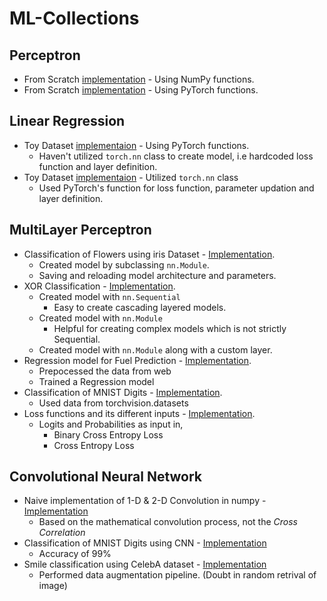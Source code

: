 # ML-Collections

## Perceptron
- From Scratch [implementation](/perceptron/Perceptron.ipynb
) - Using NumPy functions.
- From Scratch [implementation](/perceptron/Torch-Perceptron.ipynb
) - Using PyTorch functions.

## Linear Regression
- Toy Dataset [implementaion](Linear-Regression/Using-torch-operations.ipynb)  - Using PyTorch functions.
    - Haven't utilized `torch.nn` class to create model, i.e hardcoded loss function and layer definition.
- Toy Dataset [implementaion](Linear-Regression/Using-torchnn-functionalities.ipynb)  - Utilized `torch.nn` class
    - Used PyTorch's function for loss function, parameter updation and layer definition.

## MultiLayer Perceptron
- Classification of  Flowers using iris Dataset - [Implementation](/MultiLayer-Perceptron/Classifying-Iris-flowers.ipynb).
    - Created model by subclassing `nn.Module`.
    - Saving and reloading model architecture and parameters.
- XOR Classification - [Implementation](/MultiLayer-Perceptron/XOR-Classification.ipynb).
    - Created model with `nn.Sequential`
        - Easy to create cascading layered models.
    - Created model with `nn.Module`
        - Helpful for creating complex models which is not strictly Sequential.
    - Created model with `nn.Module` along with a custom layer.  
- Regression model for Fuel Prediction - [Implementation](/MultiLayer-Perceptron/Predicting-fuel-efficiency.ipynb).
    - Prepocessed the data from web
    - Trained a Regression model
- Classification of MNIST Digits - [Implementation](MultiLayer-Perceptron/Classifying-MNIST-digits.ipynb).
    - Used data from torchvision.datasets
- Loss functions  and its different inputs - [Implementation](MultiLayer-Perceptron/Loss-functions.ipynb).
    - Logits and Probabilities as input in,
        - Binary Cross Entropy Loss
        - Cross Entropy Loss 

## Convolutional Neural Network
- Naive implementation of 1-D & 2-D Convolution in numpy - [Implementation](CNN/1D-and-2D-Convolution-naive.ipynb)
    - Based on the mathematical convolution process, not the *Cross Correlation*
- Classification of MNIST Digits using CNN - [Implementation](CNN/MNIST-digit-recognition-using-CNN.ipynb)
    - Accuracy of 99%
- Smile classification using CelebA dataset - [Implementation](CNN/Smile-classification.ipynb)
    - Performed data augmentation pipeline. (Doubt in random retrival of image)